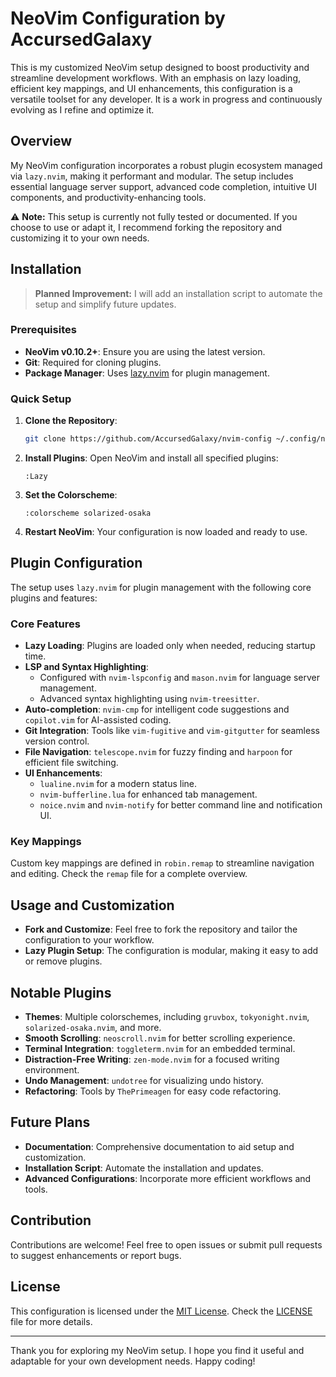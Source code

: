 # NeoVim Configuration by AccursedGalaxy

This is my customized NeoVim setup designed to boost productivity and streamline development workflows.
With an emphasis on lazy loading, efficient key mappings, and UI enhancements, this configuration is a versatile toolset for any developer.
It is a work in progress and continuously evolving as I refine and optimize it.

## Overview

My NeoVim configuration incorporates a robust plugin ecosystem managed via `lazy.nvim`, making it performant and modular. The setup includes essential language server support, advanced code completion, intuitive UI components, and productivity-enhancing tools.

⚠️ **Note:** This setup is currently not fully tested or documented. If you choose to use or adapt it, I recommend forking the repository and customizing it to your own needs.

## Installation

> **Planned Improvement:** I will add an installation script to automate the setup and simplify future updates.

### Prerequisites

- **NeoVim v0.10.2+**: Ensure you are using the latest version.
- **Git**: Required for cloning plugins.
- **Package Manager**: Uses [lazy.nvim](https://github.com/folke/lazy.nvim) for plugin management.

### Quick Setup

1. **Clone the Repository**:
   ```sh
   git clone https://github.com/AccursedGalaxy/nvim-config ~/.config/nvim
   ```

2. **Install Plugins**:
   Open NeoVim and install all specified plugins:
   ```vim
   :Lazy
   ```

3. **Set the Colorscheme**:
   ```vim
   :colorscheme solarized-osaka
   ```

4. **Restart NeoVim**: Your configuration is now loaded and ready to use.

## Plugin Configuration

The setup uses `lazy.nvim` for plugin management with the following core plugins and features:

### Core Features

- **Lazy Loading**: Plugins are loaded only when needed, reducing startup time.
- **LSP and Syntax Highlighting**:
  - Configured with `nvim-lspconfig` and `mason.nvim` for language server management.
  - Advanced syntax highlighting using `nvim-treesitter`.
- **Auto-completion**: `nvim-cmp` for intelligent code suggestions and `copilot.vim` for AI-assisted coding.
- **Git Integration**: Tools like `vim-fugitive` and `vim-gitgutter` for seamless version control.
- **File Navigation**: `telescope.nvim` for fuzzy finding and `harpoon` for efficient file switching.
- **UI Enhancements**:
  - `lualine.nvim` for a modern status line.
  - `nvim-bufferline.lua` for enhanced tab management.
  - `noice.nvim` and `nvim-notify` for better command line and notification UI.

### Key Mappings

Custom key mappings are defined in `robin.remap` to streamline navigation and editing. Check the `remap` file for a complete overview.

## Usage and Customization

- **Fork and Customize**: Feel free to fork the repository and tailor the configuration to your workflow.
- **Lazy Plugin Setup**: The configuration is modular, making it easy to add or remove plugins.

## Notable Plugins

- **Themes**: Multiple colorschemes, including `gruvbox`, `tokyonight.nvim`, `solarized-osaka.nvim`, and more.
- **Smooth Scrolling**: `neoscroll.nvim` for better scrolling experience.
- **Terminal Integration**: `toggleterm.nvim` for an embedded terminal.
- **Distraction-Free Writing**: `zen-mode.nvim` for a focused writing environment.
- **Undo Management**: `undotree` for visualizing undo history.
- **Refactoring**: Tools by `ThePrimeagen` for easy code refactoring.

## Future Plans

- **Documentation**: Comprehensive documentation to aid setup and customization.
- **Installation Script**: Automate the installation and updates.
- **Advanced Configurations**: Incorporate more efficient workflows and tools.

## Contribution

Contributions are welcome! Feel free to open issues or submit pull requests to suggest enhancements or report bugs.

## License

This configuration is licensed under the [MIT License](https://opensource.org/licenses/MIT). Check the [LICENSE](LICENSE.md) file for more details.

---

Thank you for exploring my NeoVim setup. I hope you find it useful and adaptable for your own development needs. Happy coding!
